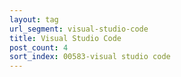 ```yaml
---
layout: tag
url_segment: visual-studio-code
title: Visual Studio Code
post_count: 4
sort_index: 00583-visual studio code
---
```


